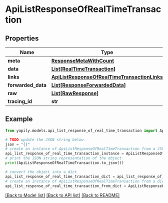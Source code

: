 # ApiListResponseOfRealTimeTransaction


## Properties

Name | Type | Description | Notes
------------ | ------------- | ------------- | -------------
**meta** | [**ResponseMetaWithCount**](ResponseMetaWithCount.md) |  | [optional] 
**data** | [**List[RealTimeTransaction]**](RealTimeTransaction.md) |  | [optional] 
**links** | [**ApiListResponseOfRealTimeTransactionLinks**](ApiListResponseOfRealTimeTransactionLinks.md) |  | [optional] 
**forwarded_data** | [**List[ResponseForwardedData]**](ResponseForwardedData.md) |  | [optional] 
**raw** | [**List[RawResponse]**](RawResponse.md) |  | [optional] 
**tracing_id** | **str** |  | [optional] 

## Example

```python
from yapily.models.api_list_response_of_real_time_transaction import ApiListResponseOfRealTimeTransaction

# TODO update the JSON string below
json = "{}"
# create an instance of ApiListResponseOfRealTimeTransaction from a JSON string
api_list_response_of_real_time_transaction_instance = ApiListResponseOfRealTimeTransaction.from_json(json)
# print the JSON string representation of the object
print(ApiListResponseOfRealTimeTransaction.to_json())

# convert the object into a dict
api_list_response_of_real_time_transaction_dict = api_list_response_of_real_time_transaction_instance.to_dict()
# create an instance of ApiListResponseOfRealTimeTransaction from a dict
api_list_response_of_real_time_transaction_from_dict = ApiListResponseOfRealTimeTransaction.from_dict(api_list_response_of_real_time_transaction_dict)
```
[[Back to Model list]](../README.md#documentation-for-models) [[Back to API list]](../README.md#documentation-for-api-endpoints) [[Back to README]](../README.md)


